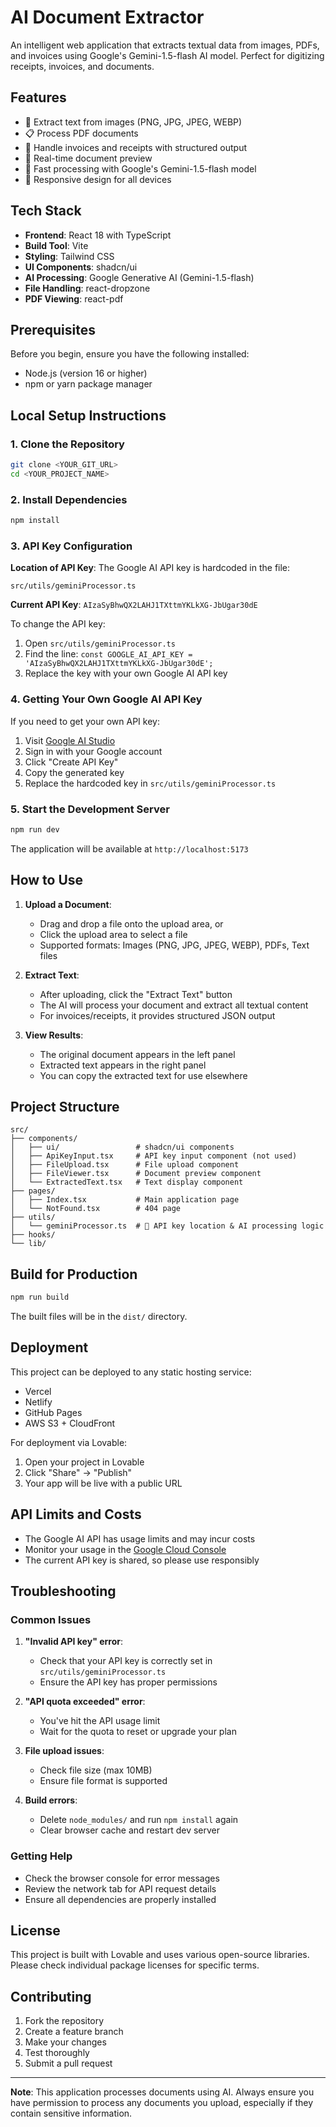 
# AI Document Extractor

An intelligent web application that extracts textual data from images, PDFs, and invoices using Google's Gemini-1.5-flash AI model. Perfect for digitizing receipts, invoices, and documents.

## Features

- 📄 Extract text from images (PNG, JPG, JPEG, WEBP)
- 📋 Process PDF documents
- 🧾 Handle invoices and receipts with structured output
- 🎯 Real-time document preview
- 🚀 Fast processing with Google's Gemini-1.5-flash model
- 📱 Responsive design for all devices

## Tech Stack

- **Frontend**: React 18 with TypeScript
- **Build Tool**: Vite
- **Styling**: Tailwind CSS
- **UI Components**: shadcn/ui
- **AI Processing**: Google Generative AI (Gemini-1.5-flash)
- **File Handling**: react-dropzone
- **PDF Viewing**: react-pdf

## Prerequisites

Before you begin, ensure you have the following installed:
- Node.js (version 16 or higher)
- npm or yarn package manager

## Local Setup Instructions

### 1. Clone the Repository

```bash
git clone <YOUR_GIT_URL>
cd <YOUR_PROJECT_NAME>
```

### 2. Install Dependencies

```bash
npm install
```

### 3. API Key Configuration

**Location of API Key**: The Google AI API key is hardcoded in the file:
```
src/utils/geminiProcessor.ts
```

**Current API Key**: `AIzaSyBhwQX2LAHJ1TXttmYKLkXG-JbUgar30dE`

To change the API key:
1. Open `src/utils/geminiProcessor.ts`
2. Find the line: `const GOOGLE_AI_API_KEY = 'AIzaSyBhwQX2LAHJ1TXttmYKLkXG-JbUgar30dE';`
3. Replace the key with your own Google AI API key

### 4. Getting Your Own Google AI API Key

If you need to get your own API key:
1. Visit [Google AI Studio](https://makersuite.google.com/app/apikey)
2. Sign in with your Google account
3. Click "Create API Key"
4. Copy the generated key
5. Replace the hardcoded key in `src/utils/geminiProcessor.ts`

### 5. Start the Development Server

```bash
npm run dev
```

The application will be available at `http://localhost:5173`

## How to Use

1. **Upload a Document**: 
   - Drag and drop a file onto the upload area, or
   - Click the upload area to select a file
   - Supported formats: Images (PNG, JPG, JPEG, WEBP), PDFs, Text files

2. **Extract Text**:
   - After uploading, click the "Extract Text" button
   - The AI will process your document and extract all textual content
   - For invoices/receipts, it provides structured JSON output

3. **View Results**:
   - The original document appears in the left panel
   - Extracted text appears in the right panel
   - You can copy the extracted text for use elsewhere

## Project Structure

```
src/
├── components/
│   ├── ui/                 # shadcn/ui components
│   ├── ApiKeyInput.tsx     # API key input component (not used)
│   ├── FileUpload.tsx      # File upload component
│   ├── FileViewer.tsx      # Document preview component
│   └── ExtractedText.tsx   # Text display component
├── pages/
│   ├── Index.tsx           # Main application page
│   └── NotFound.tsx        # 404 page
├── utils/
│   └── geminiProcessor.ts  # 🔑 API key location & AI processing logic
├── hooks/
└── lib/
```

## Build for Production

```bash
npm run build
```

The built files will be in the `dist/` directory.

## Deployment

This project can be deployed to any static hosting service:
- Vercel
- Netlify
- GitHub Pages
- AWS S3 + CloudFront

For deployment via Lovable:
1. Open your project in Lovable
2. Click "Share" → "Publish"
3. Your app will be live with a public URL

## API Limits and Costs

- The Google AI API has usage limits and may incur costs
- Monitor your usage in the [Google Cloud Console](https://console.cloud.google.com/)
- The current API key is shared, so please use responsibly

## Troubleshooting

### Common Issues

1. **"Invalid API key" error**:
   - Check that your API key is correctly set in `src/utils/geminiProcessor.ts`
   - Ensure the API key has proper permissions

2. **"API quota exceeded" error**:
   - You've hit the API usage limit
   - Wait for the quota to reset or upgrade your plan

3. **File upload issues**:
   - Check file size (max 10MB)
   - Ensure file format is supported

4. **Build errors**:
   - Delete `node_modules/` and run `npm install` again
   - Clear browser cache and restart dev server

### Getting Help

- Check the browser console for error messages
- Review the network tab for API request details
- Ensure all dependencies are properly installed

## License

This project is built with Lovable and uses various open-source libraries. Please check individual package licenses for specific terms.

## Contributing

1. Fork the repository
2. Create a feature branch
3. Make your changes
4. Test thoroughly
5. Submit a pull request

---

**Note**: This application processes documents using AI. Always ensure you have permission to process any documents you upload, especially if they contain sensitive information.
